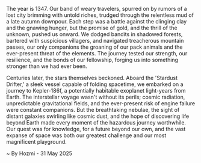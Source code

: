 
The year is 1347.  Our band of weary travelers, spurred on by rumors of a lost city brimming with untold riches, trudged through the relentless mud of a late autumn downpour.  Each step was a battle against the clinging clay and the gnawing hunger, but the promise of gold, and the thrill of the unknown, pushed us onward.  We dodged bandits in shadowed forests, bartered with suspicious villagers, and navigated treacherous mountain passes, our only companions the groaning of our pack animals and the ever-present threat of the elements.  The journey tested our strength, our resilience, and the bonds of our fellowship, forging us into something stronger than we had ever been.


Centuries later, the stars themselves beckoned.  Aboard the 'Stardust Drifter,' a sleek vessel capable of folding spacetime, we embarked on a journey to Kepler-186f, a potentially habitable exoplanet light-years from Earth.  The interstellar voyage wasn't without its perils; cosmic radiation, unpredictable gravitational fields, and the ever-present risk of engine failure were constant companions.  But the breathtaking nebulae, the sight of distant galaxies swirling like cosmic dust, and the hope of discovering life beyond Earth made every moment of the hazardous journey worthwhile.  Our quest was for knowledge, for a future beyond our own, and the vast expanse of space was both our greatest challenge and our most magnificent playground.

~ By Hozmi - 31 May 2025
